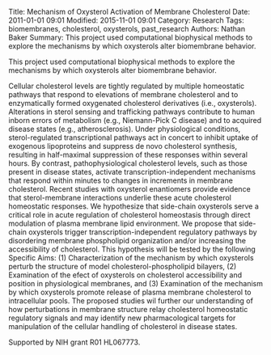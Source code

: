 Title: Mechanism of Oxysterol Activation of Membrane Cholesterol
Date: 2011-01-01 09:01
Modified: 2015-11-01 09:01
Category: Research
Tags: biomembranes, cholesterol, oxysterols, past_research
Authors: Nathan Baker
Summary:  This project used computational biophysical methods to explore the mechanisms by which oxysterols alter biomembrane behavior.

This project used computational biophysical methods to explore the mechanisms by which oxysterols alter biomembrane behavior.

Cellular cholesterol levels are tightly regulated by multiple homeostatic pathways that respond to elevations of membrane cholesterol and to enzymatically formed oxygenated cholesterol derivatives (i.e., oxysterols). Alterations in sterol sensing and trafficking pathways contribute to human inborn errors of metabolism (e.g., Niemann-Pick C disease) and to acquired disease states (e.g., atherosclerosis). Under physiological conditions, sterol-regulated transcriptional pathways act in concert to inhibit uptake of exogenous lipoproteins and suppress de novo cholesterol synthesis, resulting in half-maximal suppression of these responses within several hours. By contrast, pathophysiological cholesterol levels, such as those present in disease states, activate transcription-independent mechanisms that respond within minutes to changes in increments in membrane cholesterol. Recent studies with oxysterol enantiomers provide evidence that sterol-membrane interactions underlie these acute cholesterol homeostatic responses. We hypothesize that side-chain oxysterols serve a critical role in acute regulation of cholesterol homeostasis through direct modulation of plasma membrane lipid environment. We propose that side-chain oxysterols trigger transcription-independent regulatory pathways by disordering membrane phospholipid organization and/or increasing the accessibility of cholesterol. This hypothesis will be tested by the following Specific Aims: (1) Characterization of the mechanism by which oxysterols perturb the structure of model cholesterol-phospholipid bilayers, (2) Examination of the efect of oxysterols on cholesterol accessibility and position in physiological membranes, and (3) Examination of the mechanism by which oxysterols promote release of plasma membrane cholesterol to intracellular pools. The proposed studies wil further our understanding of how perturbations in membrane structure relay cholesterol homeostatic regulatory signals and may identify new pharmacological targets for manipulation of the cellular handling of cholesterol in disease states.

Supported by NIH grant R01 HL067773.
